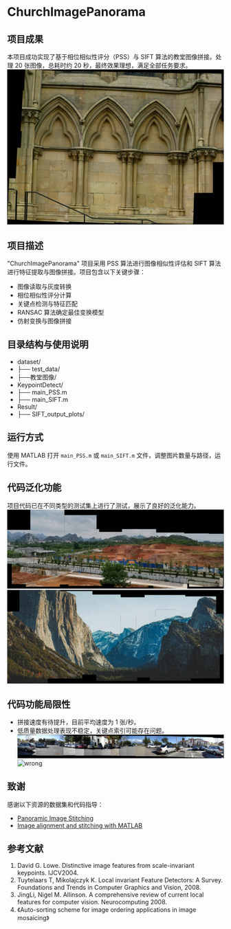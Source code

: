 # ChurchImagePanorama

## 项目成果
本项目成功实现了基于相位相似性评分（PSS）与 SIFT 算法的教堂图像拼接。处理 20 张图像，总耗时约 20 秒，最终效果理想，满足全部任务要求。
![wrong](./result/result_new1.jpg "Image Title")
## 项目描述
"ChurchImagePanorama" 项目采用 PSS 算法进行图像相似性评估和 SIFT 算法进行特征提取与图像拼接。项目包含以下关键步骤：
- 图像读取与灰度转换
- 相位相似性评分计算
- 关键点检测与特征匹配
- RANSAC 算法确定最佳变换模型
- 仿射变换与图像拼接

## 目录结构与使用说明
- dataset/
- ├── test_data/
- ├──教堂图像/
- KeypointDetect/
- ├── main_PSS.m
- ├── main_SIFT.m
- Result/
- ├── SIFT_output_plots/

## 运行方式
使用 MATLAB 打开 `main_PSS.m` 或 `main_SIFT.m` 文件，调整图片数量与路径，运行文件。

## 代码泛化功能
项目代码已在不同类型的测试集上进行了测试，展示了良好的泛化能力。
![wrong](./result/easy_stitch1.jpg "Image Title")
![wrong](./result/easy_stitch2.jpg "Image Title")

## 代码功能局限性
- 拼接速度有待提升，目前平均速度为 1 张/秒。
- 低质量数据处理表现不稳定，关键点索引可能存在问题。
![wrong](./result/hard_stitch1.jpg "Image Title")
![wrong](./result/hard_stitch2.jpg "Image Title")
## 致谢
感谢以下资源的数据集和代码指导：
- [Panoramic Image Stitching](https://github.com/YICHENG-LAI/Panoramic-Image-Stitching)
- [Image alignment and stitching with MATLAB](https://github.com/ethanhe42/panorama)

## 参考文献
1. David G. Lowe. Distinctive image features from scale-invariant keypoints. IJCV2004.
2. Tuytelaars T, Mikolajczyk K. Local invariant Feature Detectors: A Survey. Foundations and Trends in Computer Graphics and Vision, 2008.
3. JingLi, Nigel M. Allinson. A comprehensive review of current local features for computer vision. Neurocomputing 2008.
4. 《Auto-sorting scheme for image ordering applications in image mosaicing》
